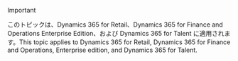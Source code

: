 > [!IMPORTANT]
> <span data-ttu-id="2d236-101">このトピックは、Dynamics 365 for Retail、Dynamics 365 for Finance and Operations Enterprise Edition、および Dynamics 365 for Talent に適用されます。</span><span class="sxs-lookup"><span data-stu-id="2d236-101">This topic applies to Dynamics 365 for Retail, Dynamics 365 for Finance and Operations, Enterprise edition, and Dynamics 365 for Talent.</span></span>

